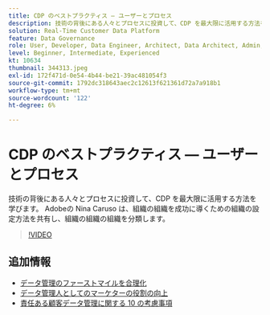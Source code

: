 ```yaml
---
title: CDP のベストプラクティス — ユーザーとプロセス
description: 技術の背後にある人々とプロセスに投資して、CDP を最大限に活用する方法を学びます。 Adobeの Nina Caruso が組織の設定方法を共有します… （説明は 60 ～ 160 文字にする必要があります）
solution: Real-Time Customer Data Platform
feature: Data Governance
role: User, Developer, Data Engineer, Architect, Data Architect, Admin, Leader
level: Beginner, Intermediate, Experienced
kt: 10634
thumbnail: 344313.jpeg
exl-id: 172f471d-0e54-4b44-be21-39ac481054f3
source-git-commit: 1792dc318643aec2c12613f621361d72a7a918b1
workflow-type: tm+mt
source-wordcount: '122'
ht-degree: 6%

---
```


# CDP のベストプラクティス — ユーザーとプロセス

技術の背後にある人々とプロセスに投資して、CDP を最大限に活用する方法を学びます。 Adobeの Nina Caruso は、組織の組織を成功に導くための組織の設定方法を共有し、組織の組織の組織を分類します。

>[!VIDEO](https://video.tv.adobe.com/v/344313/?quality=12&learn=on)

## 追加情報

* [データ管理のファーストマイルを合理化](first-mile.md)
* [データ管理人としてのマーケターの役割の向上](https://experienceleague.adobe.com/docs/platform-learn/tutorials/privacy/elevating-the-marketers-role-as-a-data-steward.html)
* [責任ある顧客データ管理に関する 10 の考慮事項](https://experienceleague.adobe.com/docs/platform-learn/tutorials/privacy/ten-considerations-for-responsible-customer-data-management.html)
